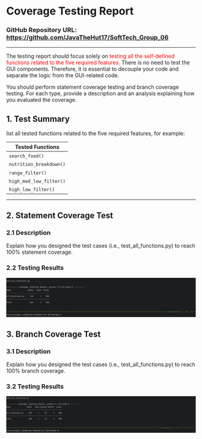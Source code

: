 # Coverage Testing Report

### GitHub Repository URL: https://github.com/JavaTheHut17/SoftTech_Group_06

---

The testing report should focus solely on <span style="color:red"> testing all the self-defined functions related to 
the five required features.</span> There is no need to test the GUI components. Therefore, it is essential to decouple your code and separate the logic from the GUI-related code.

You should perform statement coverage testing and branch coverage testing. For each type, provide a description and an analysis explaining how you evaluated the coverage.

## 1. **Test Summary**
list all tested functions related to the five required features, for example:

| **Tested Functions**    |
|-------------------------|
| `search_food()`         | 
| `nutrition_breakdown()` |
| `range_filter()`        |
| `high_med_low_filter()` |
| `high_low_filter()`     |
---

## 2. **Statement Coverage Test**

### 2.1 Description

Explain how you designed the test cases (i.e., test_all_functions.py) to reach 100% statement coverage.

### 2.2 Testing Results

![statement_coverage](../Milestone2/images/Statement_coverage_test.png)

## 3. **Branch Coverage Test**

### 3.1 Description

Explain how you designed the test cases (i.e., test_all_functions.py) to reach 100% branch coverage.

### 3.2 Testing Results


![statement_coverage](../Milestone2/images/branch_coverage_test.png)
